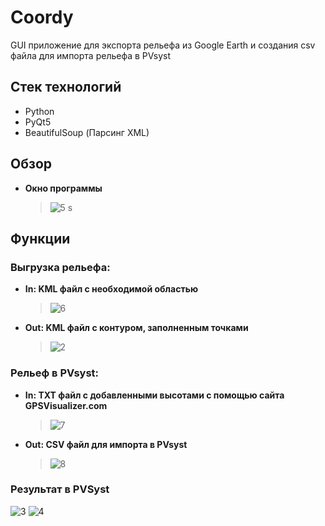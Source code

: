 # Coordy

GUI приложение для экспорта рельефа из Google Earth и создания csv файла для импорта рельефа в PVsyst
## Стек технологий
- Python
- PyQt5
- BeautifulSoup (Парсинг XML)
  
## Обзор
- **Окно программы**
	> ![5 s](https://github.com/Croud9/Coordy/assets/61747240/795a430e-212a-4149-88cc-19b9f88c5325)
## Функции
### Выгрузка рельефа:
- **In: KML файл с необходимой областью**
	> ![6](https://github.com/Croud9/Coordy/assets/61747240/7d20257c-4588-43bf-92c3-01d1c5d47a13)
- **Out: KML файл с контуром, заполненным точками**
	> ![2](https://github.com/Croud9/Coordy/assets/61747240/10e4cf31-4bb0-42d8-957f-9920b6d75c45)

### Рельеф в PVsyst:
- **In: TXT файл с добавленными высотами с помощью сайта GPSVisualizer.com**
	> ![7](https://github.com/Croud9/Coordy/assets/61747240/63195bac-7b39-4f33-9194-4dc73949dcfd)
- **Out: CSV файл для импорта в PVsyst**
	> ![8](https://github.com/Croud9/Coordy/assets/61747240/813c6a5c-d52f-407b-b59c-8397c38900d0)

### Результат в PVSyst
![3](https://github.com/Croud9/Coordy/assets/61747240/2de991a6-a4d0-4a82-8875-287df85ece7a)
![4](https://github.com/Croud9/Coordy/assets/61747240/7cf8f6f9-7f9e-463d-9670-ba378d5f2410)
